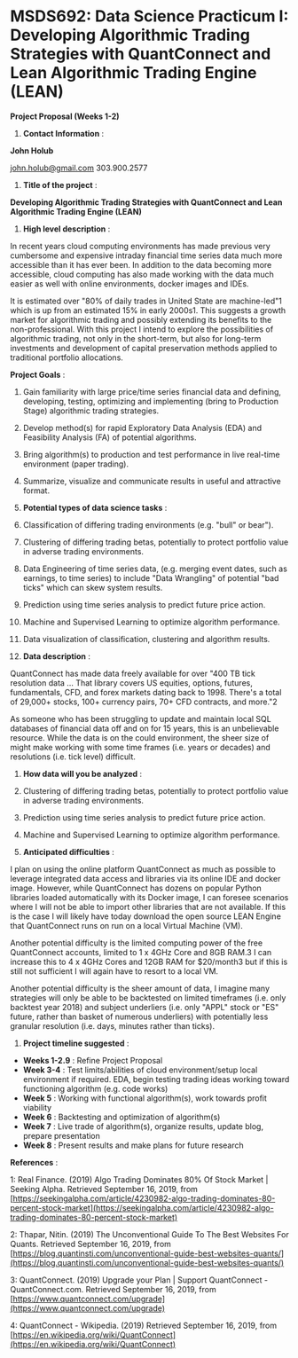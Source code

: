 # MSDS692: Data Science Practicum I: Developing Algorithmic Trading Strategies with QuantConnect and Lean Algorithmic Trading Engine (LEAN)

**Project Proposal (Weeks 1-2)**

1. **Contact Information** :

**John Holub**

john.holub@gmail.com
303.900.2577

1. **Title of the project** :

**Developing Algorithmic Trading Strategies with QuantConnect and Lean Algorithmic Trading Engine (LEAN)**

1. **High level description** :

In recent years cloud computing environments has made previous very cumbersome and expensive intraday financial time series data much more accessible than it has ever been. In addition to the data becoming more accessible, cloud computing has also made working with the data much easier as well with online environments, docker images and IDEs.

It is estimated over &quot;80% of daily trades in United State are machine-led&quot;1 which is up from an estimated 15% in early 2000s1. This suggests a growth market for algorithmic trading and possibly extending its benefits to the non-professional. With this project I intend to explore the possibilities of algorithmic trading, not only in the short-term, but also for long-term investments and development of capital preservation methods applied to traditional portfolio allocations.

**Project Goals** :

1. Gain familiarity with large price/time series financial data and defining, developing, testing, optimizing and implementing (bring to Production Stage) algorithmic trading strategies.
2. Develop method(s) for rapid Exploratory Data Analysis (EDA) and Feasibility Analysis (FA) of potential algorithms.
3. Bring algorithm(s) to production and test performance in live real-time environment (paper trading).
4. Summarize, visualize and communicate results in useful and attractive format.

1. **Potential types of data science tasks** :

1. Classification of differing trading environments (e.g. &quot;bull&quot; or bear&quot;).
2. Clustering of differing trading betas, potentially to protect portfolio value in adverse trading environments.
3. Data Engineering of time series data, (e.g. merging event dates, such as earnings, to time series) to include &quot;Data Wrangling&quot; of potential &quot;bad ticks&quot; which can skew system results.
4. Prediction using time series analysis to predict future price action.
5. Machine and Supervised Learning to optimize algorithm performance.
6. Data visualization of classification, clustering and algorithm results.

1. **Data description** :

QuantConnect has made data freely available for over &quot;400 TB tick resolution data … That library covers US equities, options, futures, fundamentals, CFD, and forex markets dating back to 1998. There&#39;s a total of 29,000+ stocks, 100+ currency pairs, 70+ CFD contracts, and more.&quot;2

As someone who has been struggling to update and maintain local SQL databases of financial data off and on for 15 years, this is an unbelievable resource. While the data is on the could environment, the sheer size of might make working with some time frames (i.e. years or decades) and resolutions (i.e. tick level) difficult.

1. **How data will you be analyzed** :

1. Clustering of differing trading betas, potentially to protect portfolio value in adverse trading environments.

1. Prediction using time series analysis to predict future price action.
2. Machine and Supervised Learning to optimize algorithm performance.

1. **Anticipated difficulties** :

I plan on using the online platform QuantConnect as much as possible to leverage integrated data access and libraries via its online IDE and docker image. However, while QuantConnect has dozens on popular Python libraries loaded automatically with its Docker image, I can foresee scenarios where I will not be able to import other libraries that are not available.  If this is the case I will likely have today download the open source LEAN Engine that QuantConnect runs on run on a local Virtual Machine (VM).

Another potential difficulty is the limited computing power of the free QuantConnect accounts, limited to 1 x 4GHz Core and 8GB RAM.3  I can increase this to 4 x 4GHz Cores and 12GB RAM for $20/month3 but if this is still not sufficient I will again have to resort to a local VM.

Another potential difficulty is the sheer amount of data, I imagine many strategies will only be able to be backtested on limited timeframes (i.e. only backtest year 2018) and subject underliers (i.e. only &quot;APPL&quot; stock or &quot;ES&quot; future, rather than basket of numerous underliers) with potentially less granular resolution (i.e. days, minutes rather than ticks).

1. **Project timeline suggested** :

- **Weeks 1-2.9** : Refine Project Proposal
- **Week 3-4** : Test limits/abilities of cloud environment/setup local environment if required. EDA, begin testing trading ideas working toward functioning algorithm (e.g. code works)
- **Week 5** : Working with functional algorithm(s), work towards profit viability
- **Week 6** : Backtesting and optimization of algorithm(s)
- **Week 7** : Live trade of algorithm(s), organize results, update blog, prepare presentation
- **Week 8** : Present results and make plans for future research

**References** :

1: Real Finance. (2019) Algo Trading Dominates 80% Of Stock Market | Seeking Alpha. Retrieved September 16, 2019, from [https://seekingalpha.com/article/4230982-algo-trading-dominates-80-percent-stock-market](https://seekingalpha.com/article/4230982-algo-trading-dominates-80-percent-stock-market)

2: Thapar, Nitin. (2019) The Unconventional Guide To The Best Websites For Quants. Retrieved September 16, 2019, from [https://blog.quantinsti.com/unconventional-guide-best-websites-quants/](https://blog.quantinsti.com/unconventional-guide-best-websites-quants/)

3: QuantConnect. (2019) Upgrade your Plan | Support QuantConnect - QuantConnect.com. Retrieved September 16, 2019, from [https://www.quantconnect.com/upgrade](https://www.quantconnect.com/upgrade)

4: QuantConnect - Wikipedia. (2019) Retrieved September 16, 2019, from [https://en.wikipedia.org/wiki/QuantConnect](https://en.wikipedia.org/wiki/QuantConnect)
